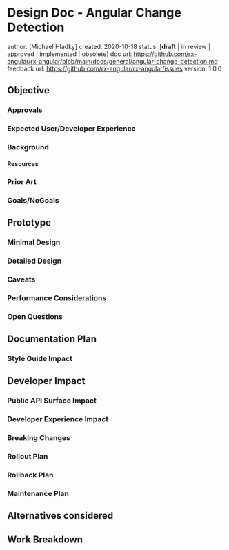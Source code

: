 # Design Doc - Angular Change Detection

author: [Michael Hladky]
created: 2020-10-18
status: [**draft** | in review | approved | implemented | obsolete]
doc url: https://github.com/rx-angular/rx-angular/blob/main/docs/general/angular-change-detection.md
feedback url: https://github.com/rx-angular/rx-angular/issues
version: 1.0.0

## Objective

<!-- 
A rough overall explanation of the idea as well as related terms and a quick scatch of the need.
-->

### Approvals

### Expected User/Developer Experience

<!-- 
Describe what will the user be able to do and how will they be able to do it thanks to this new feature. This should be done in a story format, described from the user’s/developer’s perspective, with as many details as possible but without going into the implementation details.
-->

### Background

<!--
Stuff one needs to know to understand this doc: 
motivating examples, previous versions, and problems, links to related projects/design docs, etc. You should mention related work if applicable. This is background; do not write about ideas to solve problems here.
-->

#### Resources

<!--
**Research Paper/Design Docs/RFC/StackBlitz/Repositories/Video/Podcast/Blog/Tweet/Graphic:**
- [Title](link.to.video/&optionalTimeInVideo=38m39s) In: Publisher, Name, Date.


**Github Pull Request/Issue/Doc/Source Link**
// Github Source Link
- [Short Description](https://github.com/user/repository/blob/versionNumber/src/.../file.ts#optionalLineOrRange)
// Github Issue
- [Issue Title](https://github.com/user/repository/issues/issuesId)
// Github PR
- [PR Title](https://github.com/user/repository/pull/prId)
-->

### Prior Art

<!-- 
What has it done before to address this problem?

Show the essential way of solving it at the moment. Do not include specific libraries or solutions/ideas. Those things are referenced in the backgrounds resources section.

Demonstrate the minimal way people solve it at the moment.

-->

### Goals/NoGoals


## Prototype

### Minimal Design

<!--
Include only the essential parts of the code. No error handling, no performance consideration.
This section should help to understand the essential implementation in one small piece of code
-->

### Detailed Design

<!--
Include some important cases. Error handling, and consider how to deal with e.g. performance.
This section should help to understand the tricky implementations in more detail.
Don't take too much attention to typing if it bloats the code too much.
-->

### Caveats

<!--
You may need to describe what you did not do or why simpler approaches don't work. Mention other things to watch out for (if any).
Security Considerations
How you’ll be secure. Considerations should include sanitization, escaping, existing security protocols and web standards, permission, user privacy, etc.
None
-->

### Performance Considerations

<!--
Try to describe under which conditions the suggested solution is performant and which factors play the key role when starting to get bad performance.

Describe a specific situation in which we can run into performance problems
If possible provide a POC or a theoretical explanation of a possible solution.
-->


### Open Questions

<!-- 
List here all open questions, things that need more research or other further investigation. 

The goal is not to answer them but ask the right questions or point out the area of related research.
-->

## Documentation Plan

<!--
Try to describe the important parts of the implementation and how to documented it e.g. importance, a priority by relevance for user, level of detail, example needed.
-->

### Style Guide Impact

<!-- 
Does the documentation influence the way the current style guide is structured? 
Also, does the new documentation introduces any technical implementations of the docs?

If so please name them and give a detailed description of the impact and if possible some POCs.
-->

## Developer Impact

### Public API Surface Impact

<!--
Are you adding new public APIs? If so, what's the change? (method signature changes, new classes/interfaces, new npm packages, config file properties or new config files altogether)

Are the new APIs consistent with the existing APIs? Do they follow naming conventions and use correct terminology?
-->

### Developer Experience Impact

<!--
How will this change impact developer experience?
Are we adding new tools developers need to learn? Are we asking developers to change their workflows in any way?

Are we placing any new constraints on how the developer should write the code to be compatible with this change?
-->

### Breaking Changes

<!-- 
Inclued all breaking changes 
-->

### Rollout Plan

<!-- 
Are the implementation delays about to negatively affect or delay the release of other features or increase the size.
-->

### Rollback Plan

<!--
How do you plan to roll back the change if major issues are found?
-->

### Maintenance Plan

<!-- 
Explain how this library will be maintained going forward in releases after the initial release.
This includes not only releases of the subject of this document but also respects its dependencies.
-->

## Alternatives considered

<!-- 
Include alternate design ideas you tried out, but didn't continue with them.
List their disadvantages or at least why you did not invest more time in researching them.

Include alternate design ideas you tried out, but didn't continue with them.
List their disadvantages or at least why you did not invest more time in researching them.

**Name1**
A rough description of the case

List different sub path:
- A) 
 -B) 

Drawbacks:
- Filesize
- Performance
- Workflow
- Tooling
- Documentation
- Maintainance
- Breaking Changes

**Name2**
...

-->

## Work Breakdown

<!-- 
Explain how multiple people would actively working on the suggested code base.
If needed include branching suggestions or the way code interacts
-->

